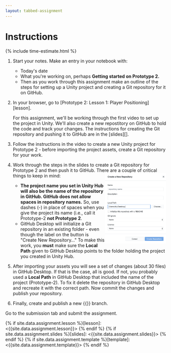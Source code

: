 ```yaml
---
layout: tabbed-assignment
---
```


# Instructions

{% include time-estimate.html %}

1. Start your notes. Make an entry in your notebook with:
    - Today's date
    - What you're working on, perhaps **Getting started on Prototype 2.**
    - Then as you work through this assignment make an outline of the steps for setting up a Unity project and creating a Git repository for it on GitHub.
1. In your browser, go to [Prototype 2: Lesson 1: Player Positioning][lesson].

   For this assignment, we'll be working through the first video to set up the project in Unity. We'll also create a new repostitory on GitHub to hold the code and track your changes. The instructions for creating the Git repository and pushing it to GitHub are in the [slides][].
   
1. Follow the instructions in the video to create a new Unity project for Prototype 2 - before importing the project assets, create a Git repository for your work. 
1. Work through the steps in the slides to create a Git repository for Prototype 2 and then push it to GitHub. There are a couple of critical things to keep in mind: <img src="assets/images/GitHub Desktop Create New Repository.png" align="right" width="40%">

    - **The project name you set in Unity Hub will also be the name of the repository in GitHub. GitHub does not allow spaces in repository names.** So, use dashes (-) in place of spaces when you give the project its name (i.e., call it Prototype-2 **not Prototype 2**.
    - GitHub Desktop will initialize a Git repository in an existing folder - even though the label on the button is "Create New Repository…" To make this work, you **must** make sure the **Local Path** given to GitHub Desktop points to the folder holding the project you created in Unity Hub.

1. After importing your assets you will see a set of changes (about 30 files) in GitHub Desktop. If that is the case, all is good. If not, you probably used a **Local Path** in GitHub Desktop that included the name of the project (Prototype-2). To fix it delete the repository in GitHub Desktop and recreate it with the correct path. Now commit the changes and publish your repository.
1. Finally, create and publish a new {{}} branch.

Go to the submission tab and submit the assignment.    

<!-- Don't edit links here, change them in _data/assignment.yml instead. -->

{% if site.data.assignment.lesson   %}[lesson]: <{{site.data.assignment.lesson}}>     {% endif %}
{% if site.data.assignment.slides   %}[slides]:   <{{site.data.assignment.slides}}>   {% endif %}
{% if site.data.assignment.template %}[template]: <{{site.data.assignment.template}}> {% endif %}
